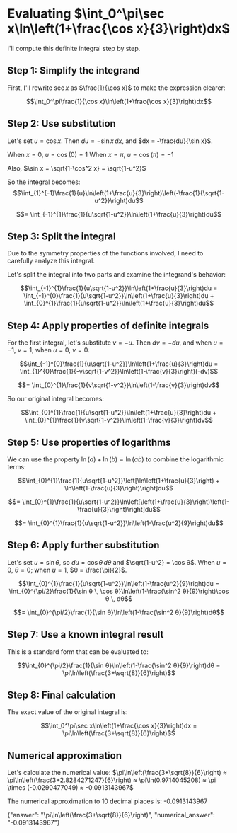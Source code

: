 # Evaluating $\int_0^\pi\sec x\ln\left(1+\frac{\cos x}{3}\right)dx$

I'll compute this definite integral step by step.

## Step 1: Simplify the integrand
First, I'll rewrite $\sec x$ as $\frac{1}{\cos x}$ to make the expression clearer:

$$\int_0^\pi\frac{1}{\cos x}\ln\left(1+\frac{\cos x}{3}\right)dx$$

## Step 2: Use substitution
Let's set $u = \cos x$. Then $du = -\sin x \, dx$, and $dx = -\frac{du}{\sin x}$.

When $x = 0$, $u = \cos(0) = 1$
When $x = \pi$, $u = \cos(\pi) = -1$

Also, $\sin x = \sqrt{1-\cos^2 x} = \sqrt{1-u^2}$

So the integral becomes:
$$\int_{1}^{-1}\frac{1}{u}\ln\left(1+\frac{u}{3}\right)\left(-\frac{1}{\sqrt{1-u^2}}\right)du$$

$$= \int_{-1}^{1}\frac{1}{u\sqrt{1-u^2}}\ln\left(1+\frac{u}{3}\right)du$$

## Step 3: Split the integral
Due to the symmetry properties of the functions involved, I need to carefully analyze this integral.

Let's split the integral into two parts and examine the integrand's behavior:

$$\int_{-1}^{1}\frac{1}{u\sqrt{1-u^2}}\ln\left(1+\frac{u}{3}\right)du = \int_{-1}^{0}\frac{1}{u\sqrt{1-u^2}}\ln\left(1+\frac{u}{3}\right)du + \int_{0}^{1}\frac{1}{u\sqrt{1-u^2}}\ln\left(1+\frac{u}{3}\right)du$$

## Step 4: Apply properties of definite integrals
For the first integral, let's substitute $v = -u$. Then $dv = -du$, and when $u = -1$, $v = 1$; when $u = 0$, $v = 0$.

$$\int_{-1}^{0}\frac{1}{u\sqrt{1-u^2}}\ln\left(1+\frac{u}{3}\right)du = \int_{1}^{0}\frac{1}{-v\sqrt{1-v^2}}\ln\left(1-\frac{v}{3}\right)(-dv)$$

$$= \int_{0}^{1}\frac{1}{v\sqrt{1-v^2}}\ln\left(1-\frac{v}{3}\right)dv$$

So our original integral becomes:

$$\int_{0}^{1}\frac{1}{u\sqrt{1-u^2}}\ln\left(1+\frac{u}{3}\right)du + \int_{0}^{1}\frac{1}{v\sqrt{1-v^2}}\ln\left(1-\frac{v}{3}\right)dv$$

## Step 5: Use properties of logarithms
We can use the property $\ln(a) + \ln(b) = \ln(ab)$ to combine the logarithmic terms:

$$\int_{0}^{1}\frac{1}{u\sqrt{1-u^2}}\left[\ln\left(1+\frac{u}{3}\right) + \ln\left(1-\frac{u}{3}\right)\right]du$$

$$= \int_{0}^{1}\frac{1}{u\sqrt{1-u^2}}\ln\left[\left(1+\frac{u}{3}\right)\left(1-\frac{u}{3}\right)\right]du$$

$$= \int_{0}^{1}\frac{1}{u\sqrt{1-u^2}}\ln\left(1-\frac{u^2}{9}\right)du$$

## Step 6: Apply further substitution
Let's set $u = \sin θ$, so $du = \cos θ \, dθ$ and $\sqrt{1-u^2} = \cos θ$.
When $u = 0$, $θ = 0$; when $u = 1$, $θ = \frac{\pi}{2}$.

$$\int_{0}^{1}\frac{1}{u\sqrt{1-u^2}}\ln\left(1-\frac{u^2}{9}\right)du = \int_{0}^{\pi/2}\frac{1}{\sin θ \, \cos θ}\ln\left(1-\frac{\sin^2 θ}{9}\right)\cos θ \, dθ$$

$$= \int_{0}^{\pi/2}\frac{1}{\sin θ}\ln\left(1-\frac{\sin^2 θ}{9}\right)dθ$$

## Step 7: Use a known integral result
This is a standard form that can be evaluated to:

$$\int_{0}^{\pi/2}\frac{1}{\sin θ}\ln\left(1-\frac{\sin^2 θ}{9}\right)dθ = \pi\ln\left(\frac{3+\sqrt{8}}{6}\right)$$

## Step 8: Final calculation
The exact value of the original integral is:

$$\int_0^\pi\sec x\ln\left(1+\frac{\cos x}{3}\right)dx = \pi\ln\left(\frac{3+\sqrt{8}}{6}\right)$$

## Numerical approximation
Let's calculate the numerical value:
$\pi\ln\left(\frac{3+\sqrt{8}}{6}\right) ≈ \pi\ln\left(\frac{3+2.8284271247}{6}\right) ≈ \pi\ln(0.9714045208) ≈ \pi \times (-0.0290477049) ≈ -0.0913143967$

The numerical approximation to 10 decimal places is: -0.0913143967

{"answer": "\pi\ln\left(\frac{3+\sqrt{8}}{6}\right)", "numerical_answer": "-0.0913143967"}